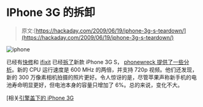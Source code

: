 # IPhone 3G 的拆卸

> 原文:[https://hackaday.com/2009/06/19/iphone-3g-s-teardown/](https://hackaday.com/2009/06/19/iphone-3g-s-teardown/)

![iphone](../Images/da3cf376be1526ca854d4eba7330a0bd.png "iphone")

已经有[快修](http://www.rapidrepair.com/guides/iphone-3g-s-repair/iphone-3g-s-dissasembly-repair-guide.html)和 [ifixit](http://www.ifixit.com/Teardown/iPhone-3G-S/817/1) 已经[拆了](http://hackaday.com/tag/teardown/)新款 iPhone 3G S， [phonewreck 提供了一些分析](http://www.phonewreck.com/2009/06/19/iphone-3gs-teardown-and-analysis/)。新的 CPU 运行速度是 600 MHz 的两倍，并支持 720p 视频。他们还发现，新的 300 万像素相机拍摄的照片更好。令人惊讶的是，尽管苹果声称新手机的电池寿命明显更好，但电池本身的容量只增加了 6%。总的来说，变化不大。

[相关[引擎盖下的 iPhone 3G](http://hackaday.com/2008/07/15/iphone-3g-under-the-hood/)
